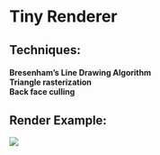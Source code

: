 # Tiny Renderer

 <h2> Techniques: </h2>
 <h4> 
 Bresenham’s Line Drawing Algorithm <br>
 Triangle rasterization <br>
 Back face culling  <br>
 </h4> 

 <h2> Render Example: </h2>
 
![](https://i.imgur.com/bZFbtrK.jpg)
